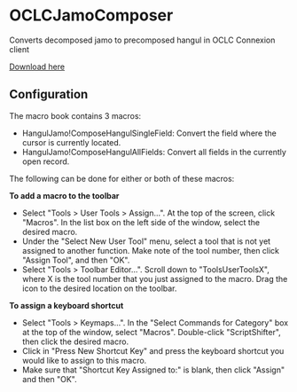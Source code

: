 # OCLCJamoComposer
Converts decomposed jamo to precomposed hangul in OCLC Connexion client

[Download here](https://github.com/pulibrary/OCLCJamoComposer/releases/latest/download/InstallOCLCJamoComposer.exe)

## Configuration

The macro book contains 3 macros:
- HangulJamo!ComposeHangulSingleField: Convert the field where the cursor is currently located.
- HangulJamo!ComposeHangulAllFields: Convert all fields in the currently open record.

The following can be done for either or both of these macros:

**To add a macro to the toolbar**
- Select "Tools > User Tools > Assign...". At the top of the screen, click "Macros". In the list box on the left side of the window, select the desired macro.
- Under the "Select New User Tool" menu, select a tool that is not yet assigned to another function. Make note of the tool number, then click "Assign Tool", and then "OK".
- Select "Tools > Toolbar Editor...". Scroll down to "ToolsUserToolsX", where X is the tool number that you just assigned to the macro. Drag the icon to the desired location on the toolbar.
  
**To assign a keyboard shortcut**
- Select "Tools > Keymaps...". In the "Select Commands for Category" box at the top of the window, select "Macros". Double-click "ScriptShifter", then click the desired macro.
- Click in "Press New Shortcut Key" and press the keyboard shortcut you would like to assign to this macro.
- Make sure that "Shortcut Key Assigned to:" is blank, then click "Assign" and then "OK".
